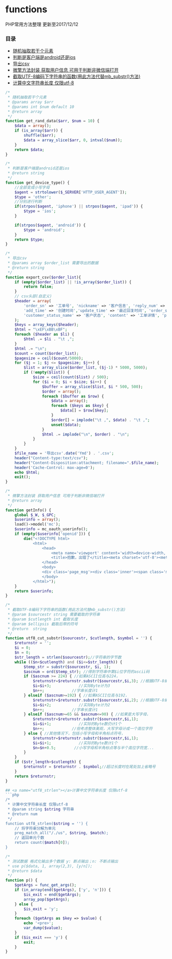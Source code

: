 # functions
PHP常用方法整理 更新至2017/12/12

### 目录

* [随机抽取若干个元素](#get_rand_data)
* [判断是客户端是android还是ios](#get_device_type)
* [导出csv](#export_csv)
* [微擎方法封装 获取用户信息 可用于判断非微信端打开](#getInfo)
* [截取UTF-8编码下字符串的函数(用此方法代替mb_substr()方法)](#utf8_cut_substr)
* [计算中文字符串长度 仅限utf-8](#utf8_strlen)

```php
/*
 * 随机抽取若干个元素
 * @params array $arr
 * @params int $num default 10
 * @return array
 */
function get_rand_data($arr, $num = 10) {
    $data = array();
    if (is_array($arr)) {
        shuffle($arr);
        $data = array_slice($arr, 0, intval($num));
    }
    return $data;
}

/*
 * 判断是客户端是android还是ios
 * @return string
 */
function get_device_type() {
    //全部变成小写字母
    $agent = strtolower($_SERVER['HTTP_USER_AGENT']);
    $type = 'other';
    //分别进行判断
    if(strpos($agent, 'iphone') || strpos($agent, 'ipad')) {
        $type = 'ios';
    }

    if(strpos($agent, 'android')) {
        $type = 'android';
    }
    return $type;
}

/*
 * 导出csv
 * @params array $order_list 需要导出的数据
 * @return string
 */
function export_csv($order_list){
    if (empty($order_list) || !is_array($order_list)) {
        return false;
    }
    // csv头部(自定义)
    $header = array(
        'order_sn' => '工单号', 'nickname' => '客户信息', 'reply_num' => '回复次数',
        'add_time' => '创建时间','update_time' => '最近回复时间', 'order_status_name' => '工单状态',
        'customer_status_name' => '客户状态', 'content' => '工单详情', 'pic' => '附件名称'
    );
    $keys = array_keys($header);
    $html = "\xEF\xBB\xBF";
    foreach ($header as $li) {
        $html .= $li . "\t ,";
    }
    $html .= "\n";
    $count = count($order_list);
    $pagesize = ceil($count/5000);
    for ($j = 1; $j <= $pagesize; $j++) {
        $list = array_slice($order_list, ($j-1) * 5000, 5000);
        if (!empty($list)) {
            $size = ceil(count($list) / 500);
            for ($i = 0; $i < $size; $i++) {
                $buffer = array_slice($list, $i * 500, 500);
                $order = array();
                foreach ($buffer as $row) {
                    $data = array();
                    foreach ($keys as $key) {
                        $data[] = $row[$key];
                    }
                    $order[] = implode("\t ,", $data) . "\t ,";
                    unset($data);
                }
                $html .= implode("\n", $order) . "\n";
            }
        }
    }
    $file_name = '导出csv'.date('Ymd') . '.csv';
    header("Content-type:text/csv");
    header("Content-Disposition:attachment; filename=".$file_name);
    header('Cache-Control: max-age=0');
    echo $html;
    exit();
}

/*
 * 微擎方法封装 获取用户信息 可用于判断非微信端打开
 * @return array
 */
function getInfo() {
    global $_W, $_GPC;
    $userinfo = array();
    load()->model('mc');
    $userinfo = mc_oauth_userinfo();
    if (empty($userinfo['openid'])) {
        die("<!DOCTYPE html>
            <html>
                <head>
                    <meta name='viewport' content='width=device-width, initial-scale=1, user-scalable=0'>
                    <title>抱歉，出错了</title><meta charset='utf-8'><meta name='viewport' content='width=device-width, initial-scale=1, user-scalable=0'><link rel='stylesheet' type='text/css' href='https://res.wx.qq.com/connect/zh_CN/htmledition/style/wap_err1a9853.css'>
                </head>
                <body>
                <div class='page_msg'><div class='inner'><span class='msg_icon_wrp'><i class='icon80_smile'></i></span><div class='msg_content'><h4>请在微信客户端打开链接</h4></div></div></div>
                </body>
            </html>");
    }
    return $userinfo;
}

/*
 * 截取UTF-8编码下字符串的函数(用此方法代替mb_substr()方法)
 * @param $sourcestr string 需要截取的字符串
 * @param $cutlength int 截取长度
 * @param $ellipsis 截取后带的符号
 * @return  string
 */
function utf8_cut_substr($sourcestr, $cutlength, $symbol = '') {
    $returnstr = '';
    $i = 0;
    $n = 0;
    $str_length = strlen($sourcestr);//字符串的字节数
    while (($n<$cutlength) and ($i<=$str_length)) {
        $temp_str = substr($sourcestr, $i, 1);
        $ascnum = ord($temp_str); //得到字符串中第$i位字符的ascii码
        if ($ascnum >= 224) { //如果ASCII位高与224，
            $returnstr=$returnstr.substr($sourcestr,$i,3); //根据UTF-8编码规范，将3个连续的字符计为单个字符
            $i=$i+3;            //实际Byte计为3
            $n++;            //字串长度计1
        } elseif ($ascnum>=192) { //如果ASCII位高与192，
            $returnstr=$returnstr.substr($sourcestr,$i,2); //根据UTF-8编码规范，将2个连续的字符计为单个字符
            $i=$i+2;            //实际Byte计为2
            $n++;            //字串长度计1
        } elseif ($ascnum>=65 && $ascnum<=90) { //如果是大写字母，
            $returnstr=$returnstr.substr($sourcestr,$i,1);
            $i=$i+1;            //实际的Byte数仍计1个
            $n++;            //但考虑整体美观，大写字母计成一个高位字符
        } else { //其他情况下，包括小写字母和半角标点符号，
            $returnstr=$returnstr.substr($sourcestr,$i,1);
            $i=$i+1;            //实际的Byte数计1个
            $n=$n+0.5;        //小写字母和半角标点等与半个高位字符宽...
        }
    }
    if ($str_length>$cutlength) {
        $returnstr = $returnstr . $symbol;//超过长度时在尾处加上省略号
    }
    return $returnstr;
}

## <a name="utf8_strlen"></a>计算中文字符串长度 仅限utf-8
```php
/*
 * 计算中文字符串长度 仅限utf-8
 * @param string $string 字符串
 * @return num
 */
function utf8_strlen($string = '') {
    // 将字符串分解为单元
    preg_match_all("/./us", $string, $match);
    // 返回单元个数
    return count($match[0]);
}
```


```php
/*
 * 测试数据 格式化输出多个数据 y: 断点输出；n: 不断点输出
 * use p($data, 1, array(2,3), [y/n]);
 * @return $data
 */
function p() {
    $getArgs = func_get_args();
    if (in_array(end($getArgs), ['y', 'n'])) {
        $is_exit = end($getArgs);
        array_pop($getArgs);
    } else {
        $is_exit = 'y';
    }
    foreach ($getArgs as $key => $value) {
        echo '<pre>';
        var_dump($value);
    }
    if ($is_exit === 'y') {
        exit;
    }
}
```
